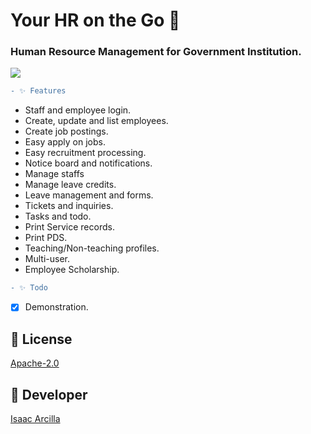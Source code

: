 # Your HR on the Go 🚀  
 
### Human Resource Management for Government Institution.

![](https://github.com/isaacdarcilla/hrms/blob/main/screenshot/Screenshot.png) 
  
```diff  
- ✨ Features  
```  
 
* Staff and employee login.
* Create, update and list employees. 
* Create job postings. 
* Easy apply on jobs.
* Easy recruitment processing.
* Notice board and notifications.
* Manage staffs
* Manage leave credits. 
* Leave management and forms.
* Tickets and inquiries.
* Tasks and todo.
* Print Service records.
* Print PDS.
* Teaching/Non-teaching profiles.
* Multi-user.
* Employee Scholarship.



```diff
- ✨ Todo
```
- [X] Demonstration.

## 🔖 License
[Apache-2.0](https://github.com/isaacdarcilla/hrms/blob/master/LICENSE)


## 🚀 Developer
[Isaac Arcilla](https://facebook.com/isaacdarcilla)
